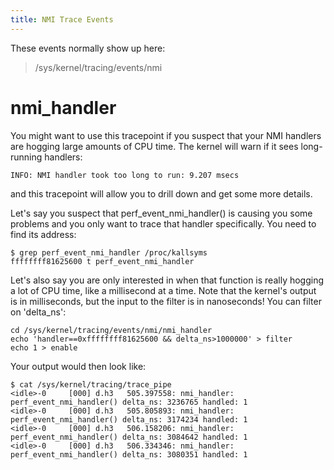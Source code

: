 ```yaml
---
title: NMI Trace Events
---
```


These events normally show up here:

> /sys/kernel/tracing/events/nmi

# nmi_handler

You might want to use this tracepoint if you suspect that your NMI handlers are hogging large amounts of CPU time. The kernel will warn if it sees long-running handlers:

```
INFO: NMI handler took too long to run: 9.207 msecs
```

and this tracepoint will allow you to drill down and get some more details.

Let\'s say you suspect that perf_event_nmi_handler() is causing you some problems and you only want to trace that handler specifically. You need to find its address:

```
$ grep perf_event_nmi_handler /proc/kallsyms
ffffffff81625600 t perf_event_nmi_handler
```

Let\'s also say you are only interested in when that function is really hogging a lot of CPU time, like a millisecond at a time. Note that the kernel\'s output is in milliseconds, but the input to the filter is in nanoseconds! You can filter on \'delta_ns\':

```
cd /sys/kernel/tracing/events/nmi/nmi_handler
echo 'handler==0xffffffff81625600 && delta_ns>1000000' > filter
echo 1 > enable
```

Your output would then look like:

```
$ cat /sys/kernel/tracing/trace_pipe
<idle>-0     [000] d.h3   505.397558: nmi_handler: perf_event_nmi_handler() delta_ns: 3236765 handled: 1
<idle>-0     [000] d.h3   505.805893: nmi_handler: perf_event_nmi_handler() delta_ns: 3174234 handled: 1
<idle>-0     [000] d.h3   506.158206: nmi_handler: perf_event_nmi_handler() delta_ns: 3084642 handled: 1
<idle>-0     [000] d.h3   506.334346: nmi_handler: perf_event_nmi_handler() delta_ns: 3080351 handled: 1
```
